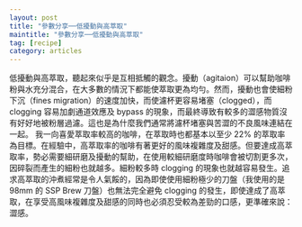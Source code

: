 ```yaml
---
layout: post
title: "參數分享──低擾動與高萃取"
maintitle: "參數分享──低擾動與高萃取"
tag: [recipe]
category: articles
---
```


低擾動與高萃取，聽起來似乎是互相抵觸的觀念。擾動（agitaion）可以幫助咖啡粉與水充分混合，在大多數的情況下都能使萃取更為均勻。然而，擾動也會使細粉下沉（fines migration）的速度加快，而使濾杯更容易堵塞（clogged），而 clogging 容易加劇通道效應及 bypass 的現象，而最終導致有較多的澀感物質沒有好好地被粉層過濾。這也是為什麼我們通常將濾杯堵塞與苦澀的不良風味連結在一起。
我一向喜愛萃取率較高的咖啡，在萃取時也都基本以至少 22% 的萃取率為目標。在經驗中，高萃取率的咖啡有著更好的風味複雜度及甜感。但要達成高萃取率，勢必需要細研磨及擾動的幫助，在使用較細研磨度時咖啡會被切割更多次，因碎裂而產生的細粉也就越多。細粉較多時 clogging 的現象也就越容易發生。追求高萃取的沖煮經常是令人氣餒的，因為即使使用細粉極少的刀盤（我使用的是 98mm 的 SSP Brew 刀盤）也無法完全避免 clogging 的發生，即使達成了高萃取，在享受高風味複雜度及甜感的同時也必須忍受較為差勁的口感，更準確來說：澀感。